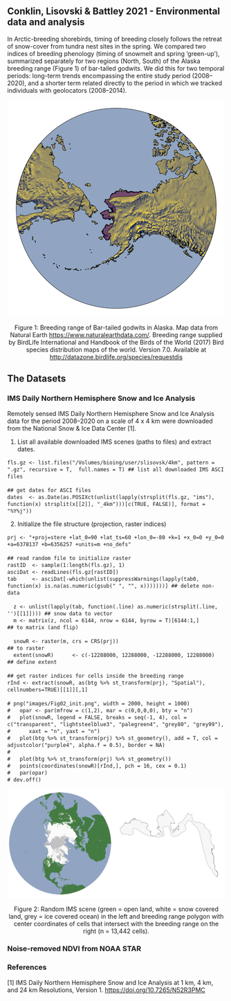 
## Conklin, Lisovski & Battley 2021 - Environmental data and analysis

In Arctic-breeding shorebirds, timing of breeding closely follows the
retreat of snow-cover from tundra nest sites in the spring. We compared
two indices of breeding phenology (timing of snowmelt and spring
‘green-up’), summarized separately for two regions (North, South) of
the Alaska breeding range (Figure 1) of bar-tailed godwits. We did this
for two temporal periods: long-term trends encompassing the entire study
period (2008–2020), and a shorter term related directly to the period in
which we tracked individuals with geolocators (2008–2014).

<center>

<img src="images/Fig01_breedingRange.png"></img>

<figcaption>

Figure 1: Breeding range of Bar-tailed godwits in Alaska. Map data from
Natural Earth <https://www.naturalearthdata.com/>. Breeding range
supplied by BirdLife International and Handbook of the Birds of the
World (2017) Bird species distribution maps of the world. Version 7.0.
Available at <http://datazone.birdlife.org/species/requestdis>

</figcaption>

</center>

## The Datasets

### IMS Daily Northern Hemisphere Snow and Ice Analysis

Remotely sensed IMS Daily Northern Hemisphere Snow and Ice Analysis data
for the period 2008–2020 on a scale of 4 x 4 km were downloaded from the
National Snow & Ice Data Center \[1\].

1.  List all available downloaded IMS scenes (paths to files) and
    extract dates.

<!-- end list -->

``` snow1
fls.gz <- list.files("/Volumes/bioing/user/slisovsk/4km", pattern = ".gz", recursive = T,  full.names = T) ## list all downloaded IMS ASCI files

## get dates for ASCI files
dates  <- as.Date(as.POSIXct(unlist(lapply(strsplit(fls.gz, "ims"), function(x) strsplit(x[[2]], "_4km")))[c(TRUE, FALSE)], format = "%Y%j"))
```

2.  Initialize the file structure (projection, raster indices)

<!-- end list -->

``` snow2
prj <- "+proj=stere +lat_0=90 +lat_ts=60 +lon_0=-80 +k=1 +x_0=0 +y_0=0 +a=6378137 +b=6356257 +units=m +no_defs"

## read random file to initialize raster
rastID  <- sample(1:length(fls.gz), 1)
asciDat <- readLines(fls.gz[rastID])
tab     <- asciDat[-which(unlist(suppressWarnings(lapply(tab0, function(x) is.na(as.numeric(gsub(" ", "", x)))))))] ## delete non-data
  
  z <- unlist(lapply(tab, function(.line) as.numeric(strsplit(.line, '')[[1]]))) ## snow data to vector
  m <- matrix(z, ncol = 6144, nrow = 6144, byrow = T)[6144:1,]                   ## to matrix (and flip)                         

  snowR <- raster(m, crs = CRS(prj))                                             ## to raster
  extent(snowR)      <- c(-12288000, 12288000, -12288000, 12288000)              ## define extent

## get raster indices for cells inside the breeding range  
rInd <- extract(snowR, as(btg %>% st_transform(prj), "Spatial"), cellnumbers=TRUE)[[1]][,1]
  
# png("images/Fig02_init.png", width = 2000, height = 1000)
#   opar <- par(mfrow = c(1,2), mar = c(0,0,0,0), bty = "n")
#   plot(snowR, legend = FALSE, breaks = seq(-1, 4), col = c("transparent", "lightsteelblue3", "palegreen4", "grey80", "grey99"),
#      xaxt = "n", yaxt = "n")
#   plot(btg %>% st_transform(prj) %>% st_geometry(), add = T, col = adjustcolor("purple4", alpha.f = 0.5), border = NA)
# 
#   plot(btg %>% st_transform(prj) %>% st_geometry())
#   points(coordinates(snowR)[rInd,], pch = 16, cex = 0.1)
#   par(opar)
# dev.off()
```

<center>

<img src="images/Fig02_init.png"></img>

<figcaption>

Figure 2: Random IMS scene (green = open land, white = snow covered
land, grey = ice covered ocean) in the left and breeding range polygon
with center coordinates of cells that intersect with the breeding range
on the right (n = 13,442 cells).

</figcaption>

</center>

### Noise-removed NDVI from NOAA STAR

### References

\[1\] IMS Daily Northern Hemisphere Snow and Ice Analysis at 1 km, 4 km,
and 24 km Resolutions, Version 1. <https://doi.org/10.7265/N52R3PMC>
